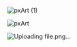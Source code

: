 ![pxArt (1)](https://github.com/user-attachments/assets/fad16a47-38d0-4271-bf97-af7534e1c8d2)

![pxArt](https://github.com/user-attachments/assets/94254e4c-25e1-4c30-8d5b-2ee878d10497)

![Uploading file.png…]()
